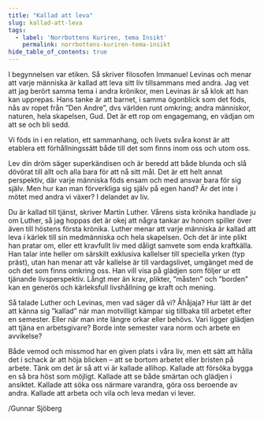 ```yaml
---
title: "Kallad att leva"
slug: kallad-att-leva
tags:
  - label: 'Norrbottens Kuriren, tema Insikt'
    permalink: norrbottens-kuriren-tema-insikt
hide_table_of_contents: true
---
```

I begynnelsen var etiken. Så skriver filosofen Immanuel Levinas och menar att varje människa är kallad att leva sitt liv tillsammans med andra. Jag vet att jag berört samma tema i andra krönikor, men Levinas är så klok att han kan upprepas. Hans tanke är att barnet, i samma ögonblick som det föds, nås av ropet från ”Den Andre”, dvs världen runt omkring; andra människor, naturen, hela skapelsen, Gud. Det är ett rop om engagemang, en vädjan om att se och bli sedd.

<!--truncate-->

Vi föds in i en relation, ett sammanhang, och livets svåra konst är att etablera ett förhållningssätt både till det som finns inom oss och utom oss.

Lev din dröm säger superkändisen och är beredd att både blunda och slå dövörat till allt och alla bara för att nå sitt mål. Det är ett helt annat perspektiv, där varje människa föds ensam och med ansvar bara för sig själv. Men hur kan man förverkliga sig själv på egen hand? Är det inte i mötet med andra vi växer? I delandet av liv. 

Du är kallad till tjänst, skriver Martin Luther. Vårens sista krönika handlade ju om Luther, så jag hoppas det är okej att några tankar av honom spiller över även till höstens första krönika. Luther menar att varje människa är kallad att leva i kärlek till sin medmänniska och hela skapelsen. Och det är inte plikt han pratar om, eller ett kravfullt liv med dåligt samvete som enda kraftkälla. Han talar inte heller om särskilt exklusiva kallelser till speciella yrken (typ präst), utan han menar att vår kallelse är till vardagslivet, umgänget med de och det som finns omkring oss. Han vill visa på glädjen som följer ur ett tjänande livsperspektiv. Långt mer än krav, plikter, ”måsten” och ”borden” kan en generös och kärleksfull livshållning ge kraft och mening.

Så talade Luther och Levinas, men vad säger då vi? Åhåjaja? Hur lätt är det att känna sig ”kallad” när man motvilligt kämpar sig tillbaka till arbetet efter en semester. Eller när man inte längre orkar eller behövs. Vari ligger glädjen att tjäna en arbetsgivare? Borde inte semester vara norm och arbete en avvikelse?

Både vemod och missmod har en given plats i våra liv, men ett sätt att hålla det i schack är att höja blicken – att se bortom arbetet eller bristen på arbete. Tänk om det är så att vi är kallade allihop. Kallade att försöka bygga en så bra höst som möjligt. Kallade att se både smärtan och glädjen i ansiktet. Kallade att söka oss närmare varandra, göra oss beroende av andra. Kallade att arbeta och vila och leva medan vi lever.

/Gunnar Sjöberg
